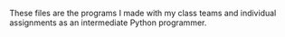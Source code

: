These files are the programs I made with my class teams and individual assignments as an intermediate Python programmer.

